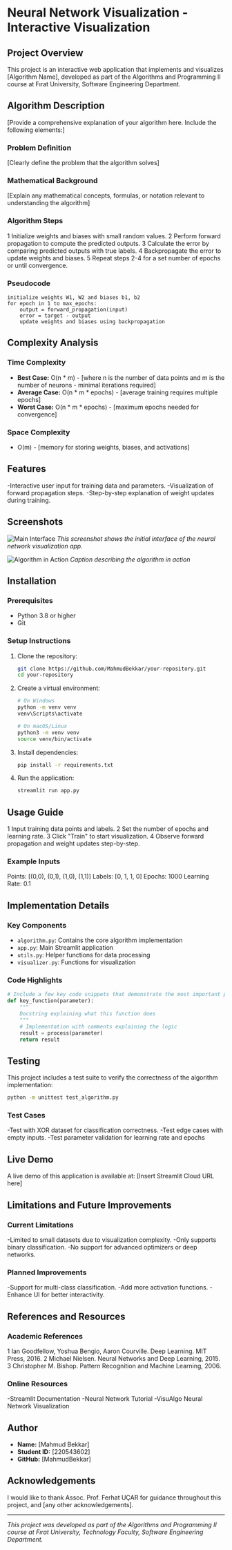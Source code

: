 # Neural Network Visualization - Interactive Visualization

## Project Overview

This project is an interactive web application that implements and visualizes [Algorithm Name], developed as part of the Algorithms and Programming II course at Fırat University, Software Engineering Department.

## Algorithm Description

[Provide a comprehensive explanation of your algorithm here. Include the following elements:]

### Problem Definition

[Clearly define the problem that the algorithm solves]

### Mathematical Background

[Explain any mathematical concepts, formulas, or notation relevant to understanding the algorithm]

### Algorithm Steps

1 Initialize weights and biases with small random values.
2 Perform forward propagation to compute the predicted outputs.
3 Calculate the error by comparing predicted outputs with true labels.
4 Backpropagate the error to update weights and biases.
5 Repeat steps 2-4 for a set number of epochs or until convergence.

### Pseudocode

```
initialize weights W1, W2 and biases b1, b2
for epoch in 1 to max_epochs:
    output = forward_propagation(input)
    error = target - output
    update weights and biases using backpropagation

```

## Complexity Analysis

### Time Complexity

- **Best Case:** O(n * m) - [where n is the number of data points and m is the number of neurons - minimal iterations required]
- **Average Case:** O(n * m * epochs) - [average training requires multiple epochs]
- **Worst Case:** O(n * m * epochs) - [maximum epochs needed for convergence]

### Space Complexity

- O(m) - [memory for storing weights, biases, and activations]

## Features

-Interactive user input for training data and parameters.
-Visualization of forward propagation steps.
-Step-by-step explanation of weight updates during training.



## Screenshots

![Main Interface](E:\PRO\screenshots\main_interface..png)
*This screenshot shows the initial interface of the neural network visualization app.*

![Algorithm in Action](docs/screenshots/algorithm_demo.png)
*Caption describing the algorithm in action*

## Installation

### Prerequisites

- Python 3.8 or higher
- Git

### Setup Instructions

1. Clone the repository:
   ```bash
   git clone https://github.com/MahmudBekkar/your-repository.git
   cd your-repository

   ```

2. Create a virtual environment:
   ```bash
   # On Windows
   python -m venv venv
   venv\Scripts\activate

   # On macOS/Linux
   python3 -m venv venv
   source venv/bin/activate

   ```

3. Install dependencies:
   ```bash
   pip install -r requirements.txt
   ```

4. Run the application:
   ```bash
   streamlit run app.py
   ```

## Usage Guide

1 Input training data points and labels.
2 Set the number of epochs and learning rate.
3 Click "Train" to start visualization.
4 Observe forward propagation and weight updates step-by-step.

### Example Inputs

Points: [(0,0), (0,1), (1,0), (1,1)]
Labels: [0, 1, 1, 0]
Epochs: 1000
Learning Rate: 0.1



## Implementation Details

### Key Components

- `algorithm.py`: Contains the core algorithm implementation
- `app.py`: Main Streamlit application
- `utils.py`: Helper functions for data processing
- `visualizer.py`: Functions for visualization

### Code Highlights

```python
# Include a few key code snippets that demonstrate the most important parts of your implementation
def key_function(parameter):
    """
    Docstring explaining what this function does
    """
    # Implementation with comments explaining the logic
    result = process(parameter)
    return result
```

## Testing

This project includes a test suite to verify the correctness of the algorithm implementation:

```bash
python -m unittest test_algorithm.py
```

### Test Cases

-Test with XOR dataset for classification correctness.
-Test edge cases with empty inputs.
-Test parameter validation for learning rate and epochs

## Live Demo

A live demo of this application is available at: [Insert Streamlit Cloud URL here]

## Limitations and Future Improvements

### Current Limitations

-Limited to small datasets due to visualization complexity.
-Only supports binary classification.
-No support for advanced optimizers or deep networks.

### Planned Improvements

-Support for multi-class classification.
-Add more activation functions.
-Enhance UI for better interactivity.



## References and Resources

### Academic References

1 Ian Goodfellow, Yoshua Bengio, Aaron Courville. Deep Learning. MIT Press, 2016.
2 Michael Nielsen. Neural Networks and Deep Learning, 2015.
3 Christopher M. Bishop. Pattern Recognition and Machine Learning, 2006.

### Online Resources

-Streamlit Documentation
-Neural Network Tutorial
-VisuAlgo Neural Network Visualization



## Author

- **Name:** [Mahmud Bekkar]
- **Student ID:** [220543602]
- **GitHub:** [MahmudBekkar]

## Acknowledgements

I would like to thank Assoc. Prof. Ferhat UÇAR for guidance throughout this project, and [any other acknowledgements].

---

*This project was developed as part of the Algorithms and Programming II course at Fırat University, Technology Faculty, Software Engineering Department.*
